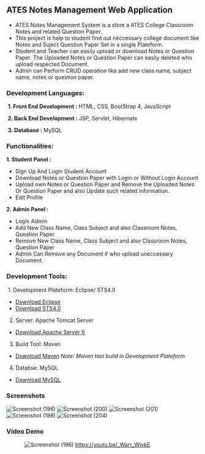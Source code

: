 
##    **ATES Notes Management Web Application**


* ATES Notes Management System is a store a ATES College Classroom Notes and related Question Paper.  
* This project is help to student find out neccessary college document like Notes and Suject Question Paper Set in a single Plateform.
* Student and Teacher can easily upload or download Notes or Question Paper. The Uploaded Notes or Question Paper can easily deleted who upload respected Document.
* Admin can Perform CRUD operation like add new class name, subject name, notes or question paper.

### Development Languages:
&nbsp;**1. Front End Development :**
HTML, CSS, BootStrap 4, JavaScript

&nbsp;**2. Back End Development :**
JSP, Servlet, Hibernate

&nbsp;**3. Database :**
MySQL

### Functionalities:
**1. Student Panel :** 

* Sign Up And Login Student Account
* Download Notes or Question Paper with Login or Without Login Account
* Upload own Notes or Question Paper and Remove the Uploaded Notes Or Question Paper and also Update such related information.
* Edit Profile

**2. Admin Panel :**

* Login Admin 
* Add New Class Name, Class Subject and also Classroom Notes, Question Paper
* Remove New Class Name, Class Subject and also Classroom Notes, Question Paper
* Admin Can Remove any  Document if who upload uneccessary Document.

### Development Tools:
 &nbsp;1. Development Plateform: Eclipse/ STS4.0
 * [Download Eclipse](https://www.eclipse.org/downloads/)
 * [Download STS4.0](https://spring.io/tools)

 &nbsp; 2. Server: Apache Tomcat Server
 * [Download Apache Server 9](https://tomcat.apache.org/download-90.cgi)

 &nbsp; 3. Build Tool: Maven
 * [Download Maven](https://maven.apache.org/download.cgi) *Note: Maven tool build in Development Plateform*

 &nbsp; 4. Databse: MySQL
 * [Download MySQL](https://www.mysql.com/downloads/)

### Screenshots

![Screenshot (196)](https://user-images.githubusercontent.com/72797331/161936014-10413f03-7782-4e0f-acee-f0b36ff9ae58.png)
![Screenshot (200)](https://user-images.githubusercontent.com/72797331/161936374-80c12c09-259f-473d-a188-4a4f89043219.png)
![Screenshot (201)](https://user-images.githubusercontent.com/72797331/161936408-66249ab9-4847-439d-a18f-d7466f559b56.png)
![Screenshot (198)](https://user-images.githubusercontent.com/72797331/161936448-f392fd66-937e-41e5-828b-838821c8145b.png)
![Screenshot (204)](https://user-images.githubusercontent.com/72797331/161936468-3068d34a-24c8-41f3-b345-b20ae52494d1.png)



### Video Demo
   

&nbsp;&nbsp;&nbsp;&nbsp;&nbsp;&nbsp;&nbsp;&nbsp;&nbsp;&nbsp;&nbsp;&nbsp;![Screenshot (196)](https://user-images.githubusercontent.com/72797331/161936014-10413f03-7782-4e0f-acee-f0b36ff9ae58.png) https://youtu.be/_Warr_WivkE


